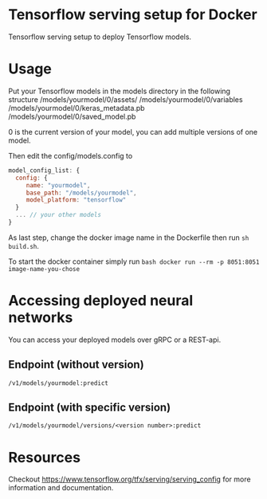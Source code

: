 # Tensorflow serving setup for Docker
Tensorflow serving setup to deploy Tensorflow models.

# Usage
Put your Tensorflow models in the models directory in the following structure
/models/yourmodel/0/assets/
/models/yourmodel/0/variables
/models/yourmodel/0/keras_metadata.pb
/models/yourmodel/0/saved_model.pb

0 is the current version of your model, you can add multiple versions of one model.

Then edit the config/models.config to
```javascript
model_config_list: {
  config: {
     name: "yourmodel",
     base_path: "/models/yourmodel",
     model_platform: "tensorflow"
  }
  ... // your other models
}
```

As last step, change the docker image name in the Dockerfile then run ```sh build.sh```.

To start the docker container simply run ```bash docker run --rm -p 8051:8051 image-name-you-chose```

# Accessing deployed neural networks
You can access your deployed models over gRPC or a REST-api.
## Endpoint (without version)
```/v1/models/yourmodel:predict```

## Endpoint (with specific version)
```/v1/models/yourmodel/versions/<version number>:predict```

# Resources
Checkout https://www.tensorflow.org/tfx/serving/serving_config for more information and documentation.


